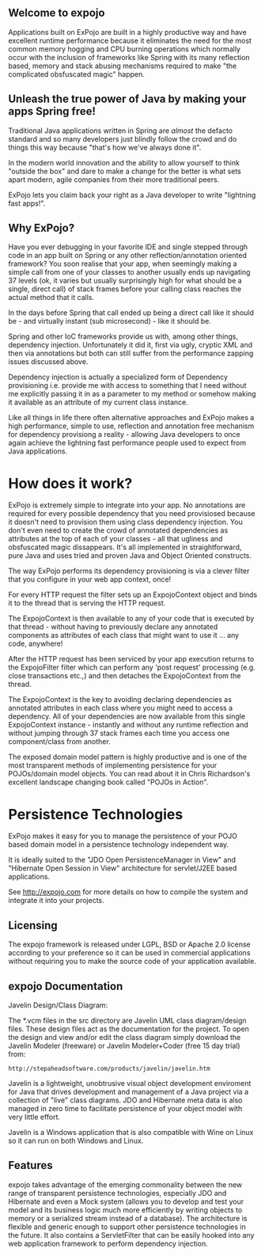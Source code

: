 Welcome to expojo
------------------

Applications built on ExPojo are built in a highly productive way and have excellent runtime performance because it eliminates the need for the most common memory hogging and CPU burning operations which normally occur with the inclusion of frameworks like Spring with its many reflection based, memory and stack abusing mechanisms required to make "the complicated obsfuscated magic" happen.

Unleash the true power of Java by making your apps Spring free!
-------------------

Traditional Java applications written in Spring are *almost* the defacto standard and so many developers just blindly follow the crowd and do things this way because "that's how we've always done it".

In the modern world innovation and the ability to allow yourself to think "outside the box" and dare to make a change for the better is what sets apart modern, agile companies from their more traditional peers.

ExPojo lets you claim back your right as a Java developer to write "lightning fast apps!".

Why ExPojo?
-----------

Have you ever debugging in your favorite IDE and single stepped through code in an app built on Spring or any other reflection/annotation oriented framework? You soon realise that your app, when seemingly making a simple call from one of your classes to another usually ends up navigating 37 levels (ok, it varies but usually surprisingly high for what should be a single, direct call)  of stack frames before your calling class reaches the actual method that it calls.

In the days before Spring that call ended up being a direct call like it should be - and virtually instant (sub microsecond) - like it should be.

Spring and other IoC frameworks provide us with, among other things, dependency injection. Unfortunately it did it, first via ugly, cryptic XML and then via annotations but both can still suffer from the performance zapping issues discussed above.

Dependency injection is actually a specialized form of Dependency provisioning i.e. provide me with access to something that I need without me explicitly passing it in as a parameter to my method or somehow making it available as an attribute of my current class instance.

Like all things in life there often alternative approaches and ExPojo makes a high performance, simple to use, reflection and annotation free mechanism for dependency provisiong a reality - allowing Java developers to once again achieve the lightning fast performance people used to expect from Java applications.

# How does it work?

ExPojo is extremely simple to integrate into your app. No annotations are required for every possible dependency that you need provisiosed because it doesn't need to provision them using class dependency injection. You don't even need to create the crowd of annotated dependencies as attributes at the top of each of your classes - all that ugliness and obsfuscated magic dissappears. It's all implemented in straightforward, pure Java and uses tried and proven Java and Object Oriented constructs.

The way ExPojo performs its dependency provisioning is via a clever filter that you configure in your web app context, once!

For every HTTP request the filter sets up an ExpojoContext object and binds it to the thread that is serving the HTTP request.

The ExpojoContext is then available to any of your code that is executed by that thread - without having to previously declare any annotated components as attributes of each class that might want to use it ... any code, anywhere!

After the HTTP request has been serviced by your app execution returns to the ExpojoFilter filter which can perform any 'post request' processing (e.g. close transactions etc.,) and then detaches the ExpojoContext from the thread.

The ExpojoContext is the key to avoiding declaring dependencies as annotated attributes in each class where you might need to access a dependency. All of your dependencies are now available from this single ExpojoContext instance - instantly and without any runtime reflection and without jumping through 37 stack frames each time you access one component/class from another.

The exposed domain model pattern is highly productive and is one of the most transparent methods of implementing persistence for your POJOs/domain model objects. You can read about it in Chris Richardson's excellent landscape changing book called "POJOs in Action".

# Persistence Technologies
ExPojo makes it easy for you to manage the persistence of your POJO based domain model in a persistence technology independent way.

It is ideally suited to the "JDO Open PersistenceManager in View" and "Hibernate Open Session in View" architecture for servlet/J2EE based applications.

See http://expojo.com for more details on how to compile the system and integrate it into your projects.

Licensing
---------

The expojo framework is released under LGPL, BSD or Apache 2.0 license according to your preference so it can be used in commercial applications without requiring you to make the source code of your application available.

expojo Documentation
--------------------

Javelin Design/Class Diagram:

The *.vcm files in the src directory are Javelin UML class diagram/design files. These design files act as the documentation for the project. To open the design and view and/or edit the class diagram simply download the Javelin Modeler (freeware) or Javelin Modeler+Coder (free 15 day trial) from:

	http://stepaheadsoftware.com/products/javelin/javelin.htm

Javelin is a lightweight, unobtrusive visual object development enviroment for Java that drives development and management of a Java project via a collection of "live" class diagrams. JDO and Hibernate meta data is also managed in zero time to facilitate persistence of your object model with very little effort.

Javelin is a Windows application that is also compatible with Wine on Linux so it can run on both Windows and Linux.

Features
--------

expojo takes advantage of the emerging commonality between the new range of transparent persistence technologies, especially JDO and Hibernate and even a Mock system (allows you to develop and test your model and its business logic much more efficiently by writing objects to memory or a serialized stream instead of a database). The architecture is flexible and generic enough to support other persistence technologies in the future. It also contains a ServletFilter that can be easily hooked into any web application framework to perform dependency injection.
